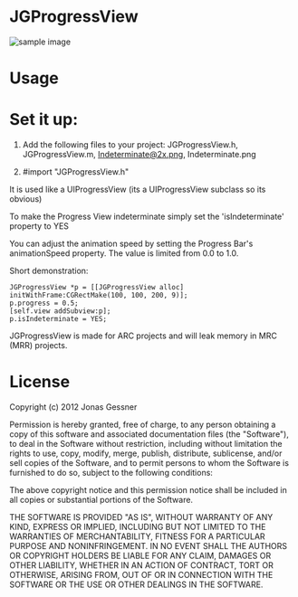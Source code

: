 JGProgressView
=======

![sample image](http://j-gessner.de/general/images/JGProgressView.png)


Usage
=====

Set it up:
==

1. Add the following files to your project: JGProgressView.h, JGProgressView.m, Indeterminate@2x.png, Indeterminate.png

2. #import "JGProgressView.h"

It is used like a UIProgressView (its a UIProgressView subclass so its obvious)

To make the Progress View indeterminate simply set the 'isIndeterminate' property to YES

You can adjust the animation speed by setting the Progress Bar's animationSpeed property. The value is limited from 0.0 to 1.0.

Short demonstration:

	JGProgressView *p = [[JGProgressView alloc] initWithFrame:CGRectMake(100, 100, 200, 9)];
	p.progress = 0.5;
	[self.view addSubview:p];
	p.isIndeterminate = YES;


JGProgressView is made for ARC projects and will leak memory in MRC (MRR) projects.

License
=====

Copyright (c) 2012 Jonas Gessner

Permission is hereby granted, free of charge, to any person obtaining a copy of this software and associated documentation files (the "Software"), to deal in the Software without restriction, including without limitation the rights to use, copy, modify, merge, publish, distribute, sublicense, and/or sell copies of the Software, and to permit persons to whom the Software is furnished to do so, subject to the following conditions:

The above copyright notice and this permission notice shall be included in all copies or substantial portions of the Software.

THE SOFTWARE IS PROVIDED "AS IS", WITHOUT WARRANTY OF ANY KIND, EXPRESS OR IMPLIED, INCLUDING BUT NOT LIMITED TO THE WARRANTIES OF MERCHANTABILITY, FITNESS FOR A PARTICULAR PURPOSE AND NONINFRINGEMENT. IN NO EVENT SHALL THE AUTHORS OR COPYRIGHT HOLDERS BE LIABLE FOR ANY CLAIM, DAMAGES OR OTHER LIABILITY, WHETHER IN AN ACTION OF CONTRACT, TORT OR OTHERWISE, ARISING FROM, OUT OF OR IN CONNECTION WITH THE SOFTWARE OR THE USE OR OTHER DEALINGS IN THE SOFTWARE.